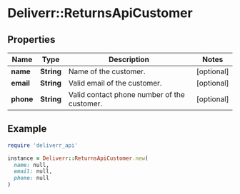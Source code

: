 # Deliverr::ReturnsApiCustomer

## Properties

| Name | Type | Description | Notes |
| ---- | ---- | ----------- | ----- |
| **name** | **String** | Name of the customer. | [optional] |
| **email** | **String** | Valid email of the customer. | [optional] |
| **phone** | **String** | Valid contact phone number of the customer. | [optional] |

## Example

```ruby
require 'deliverr_api'

instance = Deliverr::ReturnsApiCustomer.new(
  name: null,
  email: null,
  phone: null
)
```

